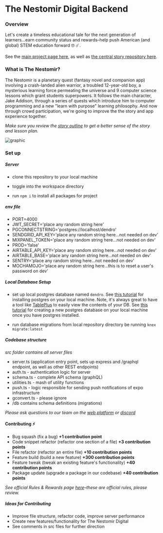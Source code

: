 # The Nestomir Digital Backend

### Overview

Let's create a timeless educational tale for the next generation of learners...earn community status and rewards–help push American (and global) STEM education forward 🤓 ☄️.

See the [main project page here](https://www.incubatedd.com), as well as [the central story repository here](https://www.github.com/sreubenstone).

### What is The Nestomir?

The Nestomir is a planetary quest (fantasy novel and companion app) involving a crash-landed alien warrior, a troubled 12-year-old boy, a mysterious learning force permeating the universe and 9 computer science lessons which grant students superpowers. It follows the main character, Jake Addison, through a series of quests which introduce him to computer programming and a new "learn with purpose" learning philosophy. And now through crowd participation, we're going to improve the the story and app experience together.

_Make sure you review the [story outline](https://github.com/sreubenstone/thenestomir/blob/main/outline.md) to get a better sense of the story and lesson plan._

![graphic](https://res.cloudinary.com/dshxqbjrf/image/upload/v1633998380/chapter_symbol_sfj0ji.png)

### Set up

##### Server

- clone this repository to your local machine

- toggle into the workspace directory

- run `npm i` to install all packages for project

##### env file

- PORT=4000
- JWT_SECRET='place any random string here'
- PGCONNECTSTRING='postgres://localhost/dendro'
- SENDGRID_API_KEY='place any random string here...not needed on dev'
- MIXPANEL_TOKEN='place any random string here...not needed on dev'
- PROD='false'
- AIRTABLE_API_KEY='place any random string here...not needed on dev'
- AIRTABLE_BASE='place any random string here...not needed on dev'
- SENTRY='place any random string here...not needed on dev'
- MOCHAMOJO='place any random string here...this is to reset a user's password on dev'

##### Local Database Setup

- set up local postgres database named `dendro`. See [this tutorial](https://www.prisma.io/dataguide/postgresql/setting-up-a-local-postgresql-database) for installing postgres on your local machine. Note, it's always great to have a tool like [TablePlus](https://tableplus.com/) to easily view the contents of your DB. See [this tutorial](https://www.tutorialspoint.com/postgresql/postgresql_create_database.htm) for creating a new postgres database on your local machine once you have postgres installed.

- run database migrations from local repository directory be running `knex migrate:latest`

##### Codebase structure

_src folder contains all server files_

- server.ts (application entry point, sets up express and /graphql endpoint, as well as other REST endpoints)
- auth.ts - authentication logic for server
- schema.ts - complete API schema (graphQL)
- utilities.ts - mash of utility functions
- push.ts - logic responsible for sending push notifications of expo infrastructure
- gconvert.ts - please ignore
- /db contains schema definitions (migrations)

_Please ask questions to our team on the [web platform](https://www.incubatedd.com/thenestomir) or [discord](https://discord.gg/thtjVaaq)_

#### Contributing ⚡

- Bug squash (fix a bug) **+1 contribution point**
- Code snippet refactor (refactor one section of a file) **+3 contribution points**
- File refactor (refactor an entire file) **+10 contribution points**
- Feature build (build a new feature) **+300 contribution points**
- Feature tweak (tweak an existing feature's functionality) **+40 contribution points**
- Package update (upgrade a package in our codebase) **+40 contribution points**

_See official Rules & Rewards page [here](https://docs.google.com/document/d/1NKq1-DYcj6KLrF_zVx6q6SNO_ziVBNLQdH-744r1aTc/edit?usp=sharing)–these are official rules, please review._

##### Ideas for Contributing

- Improve file structure, refactor code, improve server performance
- Create new features/functionality for The Nestomir Digital
- See comments in src files for further direction

